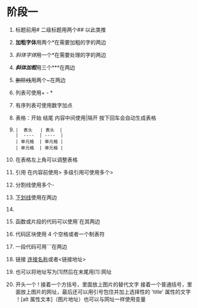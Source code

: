 # 阶段一

1. 标题前用#  二级标题用两个##  以此类推

2. **加粗字体**用两个*在需要加粗的字的两边

3. *斜体字体*用一个*在需要处理的字的两边

4. ***斜体加粗***用三个***在两边

5. ~~删除线~~用两个~在两边

6. 列表可使用+ - *

7. 有序列表可使用数字加点

8. 表格：开始 结尾 内容中间使用|隔开  按下回车会自动生成表格

9. ```
   |  表头   | 表头  |
   |  ----  | ----  |
   | 单元格  | 单元格 |
   | 单元格  | 单元格 |
   ```

10. 在表格左上角可以调整表格

11. 引用 在内容前使用>  多级引用可使用多个>

12. 分割线使用多个-

13. <u>下划线</u>使用<u></u>在两边

14. [^脚注]:使用[^]

15. 函数或片段的代码可以使用`在其两边

16. 代码区块使用 4 个空格或者一个制表符

17. 一段代码可用```在两边

18.  链接  [连接名称](链接地址)或者<链接地址>

19. 也可以将地址写为[1]然后在末尾用[1]:网址

20. 开头一个 !   接着一个方括号，里面放上图片的替代文字  接着一个普通括号，里面放上图片的网址，最后还可以用引号包住并加上选择性的 'title' 属性的文字   ！[alt 属性文本]（图片地址）也可以与网址一样使用变量

    